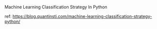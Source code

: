 Machine Learning Classification Strategy In Python

ref: https://blog.quantinsti.com/machine-learning-classification-strategy-python/

